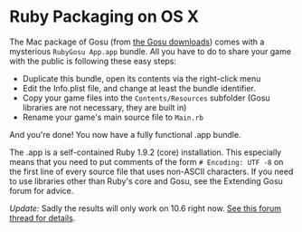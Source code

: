 # Ruby Packaging on OS X

The Mac package of Gosu (from [the Gosu downloads](http://www.libgosu.org/downloads/)) comes with a mysterious `RubyGosu App.app` bundle. All you have to do to share your game with the public is following these easy steps:

  * Duplicate this bundle, open its contents via the right-click menu
  * Edit the Info.plist file, and change at least the bundle identifier.
  * Copy your game files into the `Contents/Resources` subfolder (Gosu libraries are not necessary, they are built in)
  * Rename your game's main source file to `Main.rb`

And you're done! You now have a fully functional .app bundle.

The .app is a self-contained Ruby 1.9.2 (core) installation. This especially means that you need to put comments of the form `# Encoding: UTF -8` on the first line of every source file that uses non-ASCII characters. If you need to use libraries other than Ruby's core and Gosu, see the Extending Gosu forum for advice.

*Update:* Sadly the results will only work on 10.6 right now. [See this forum thread for details](http://www.libgosu.org/cgi-bin/mwf/topic_show.pl?tid=456).

